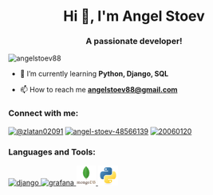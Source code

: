 <h1 align="center">Hi 👋, I'm Angel Stoev</h1>
<h3 align="center">A passionate developer!</h3>

<p align="left"> <img src="https://komarev.com/ghpvc/?username=angelstoev88&label=Profile%20views&color=0e75b6&style=flat" alt="angelstoev88" /> </p>

- 🌱 I’m currently learning **Python, Django, SQL**

- 📫 How to reach me **angelstoev88@gmail.com**

<h3 align="left">Connect with me:</h3>
<p align="left">
<a href="https://twitter.com/@zlatan02091" target="blank"><img align="center" src="https://raw.githubusercontent.com/rahuldkjain/github-profile-readme-generator/master/src/images/icons/Social/twitter.svg" alt="@zlatan02091" height="30" width="40" /></a>
<a href="https://linkedin.com/in/angel-stoev-48566139" target="blank"><img align="center" src="https://raw.githubusercontent.com/rahuldkjain/github-profile-readme-generator/master/src/images/icons/Social/linked-in-alt.svg" alt="angel-stoev-48566139" height="30" width="40" /></a>
<a href="https://stackoverflow.com/users/20060120" target="blank"><img align="center" src="https://raw.githubusercontent.com/rahuldkjain/github-profile-readme-generator/master/src/images/icons/Social/stack-overflow.svg" alt="20060120" height="30" width="40" /></a>
</p>

<h3 align="left">Languages and Tools:</h3>
<p align="left"> <a href="https://www.djangoproject.com/" target="_blank" rel="noreferrer"> <img src="https://cdn.worldvectorlogo.com/logos/django.svg" alt="django" width="40" height="40"/> </a> <a href="https://grafana.com" target="_blank" rel="noreferrer"> <img src="https://www.vectorlogo.zone/logos/grafana/grafana-icon.svg" alt="grafana" width="40" height="40"/> </a> <a href="https://www.mongodb.com/" target="_blank" rel="noreferrer"> <img src="https://raw.githubusercontent.com/devicons/devicon/master/icons/mongodb/mongodb-original-wordmark.svg" alt="mongodb" width="40" height="40"/> </a> <a href="https://www.python.org" target="_blank" rel="noreferrer"> <img src="https://raw.githubusercontent.com/devicons/devicon/master/icons/python/python-original.svg" alt="python" width="40" height="40"/> </a> </p>
